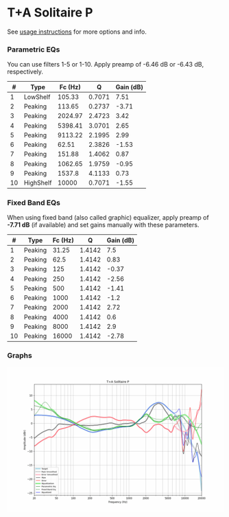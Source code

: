# T+A Solitaire P
See [usage instructions](https://github.com/jaakkopasanen/AutoEq#usage) for more options and info.

### Parametric EQs
You can use filters 1-5 or 1-10. Apply preamp of -6.46 dB or -6.43 dB, respectively.

|   # | Type      |   Fc (Hz) |      Q |   Gain (dB) |
|-----|-----------|-----------|--------|-------------|
|   1 | LowShelf  |    105.33 | 0.7071 |        7.51 |
|   2 | Peaking   |    113.65 | 0.2737 |       -3.71 |
|   3 | Peaking   |   2024.97 | 2.4723 |        3.42 |
|   4 | Peaking   |   5398.41 | 3.0701 |        2.65 |
|   5 | Peaking   |   9113.22 | 2.1995 |        2.99 |
|   6 | Peaking   |     62.51 | 2.3826 |       -1.53 |
|   7 | Peaking   |    151.88 | 1.4062 |        0.87 |
|   8 | Peaking   |   1062.65 | 1.9759 |       -0.95 |
|   9 | Peaking   |   1537.8  | 4.1133 |        0.73 |
|  10 | HighShelf |  10000    | 0.7071 |       -1.55 |

### Fixed Band EQs
When using fixed band (also called graphic) equalizer, apply preamp of **-7.71 dB** (if available) and set gains manually with these parameters.

|   # | Type    |   Fc (Hz) |      Q |   Gain (dB) |
|-----|---------|-----------|--------|-------------|
|   1 | Peaking |     31.25 | 1.4142 |        7.5  |
|   2 | Peaking |     62.5  | 1.4142 |        0.83 |
|   3 | Peaking |    125    | 1.4142 |       -0.37 |
|   4 | Peaking |    250    | 1.4142 |       -2.56 |
|   5 | Peaking |    500    | 1.4142 |       -1.41 |
|   6 | Peaking |   1000    | 1.4142 |       -1.2  |
|   7 | Peaking |   2000    | 1.4142 |        2.72 |
|   8 | Peaking |   4000    | 1.4142 |        0.6  |
|   9 | Peaking |   8000    | 1.4142 |        2.9  |
|  10 | Peaking |  16000    | 1.4142 |       -2.78 |

### Graphs
![](./T+A%20Solitaire%20P.png)
